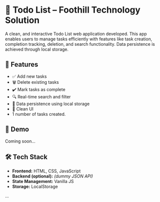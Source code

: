 # 📝 Todo List – Foothill Technology Solution

A clean, and interactive Todo List web application developed. This app enables users to manage tasks efficiently with features like task creation, completion tracking, deletion, and search functionality. Data persistence is achieved through local storage.

## 🚀 Features

- ✅ Add new tasks
- 🗑️ Delete existing tasks
- ✔️ Mark tasks as complete
- 🔍 Real-time search and filter
- 💾 Data persistence using local storage
- 🧼 Clean UI
-  1 number of tasks created.

## 📸 Demo

Coming soon...

## 🛠️ Tech Stack

- **Frontend:** HTML, CSS, JavaScript 
- **Backend (optional):** *(dummy JSON API)*
- **State Management:** Vanilla JS
- **Storage:** LocalStorage

...
